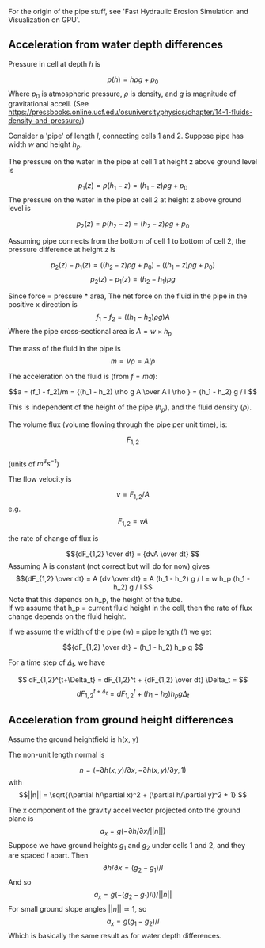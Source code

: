 
For the origin of the pipe stuff, see 'Fast Hydraulic Erosion Simulation and Visualization on GPU'.

## Acceleration from water depth differences

Pressure in cell at depth $h$ is 

$$ 
p(h) = h \rho g + p_0
$$
Where $p_0$ is atmospheric pressure, $\rho$ is density, and $g$ is magnitude of gravitational accell. (See https://pressbooks.online.ucf.edu/osuniversityphysics/chapter/14-1-fluids-density-and-pressure/)

Consider a 'pipe' of length $l$, connecting cells 1 and 2.
Suppose pipe has width $w$ and height $h_p$.

The pressure on the water in the pipe at cell 1 at height z above ground level is

$$
p_1(z) = p(h_1 - z) = (h_1 - z) \rho g + p_0
$$
The pressure on the water in the pipe at cell 2 at height z above ground level is


$$
p_2(z) = p(h_2 - z) = (h_2 - z) \rho g + p_0
$$

Assuming pipe connects from the bottom of cell 1 to bottom of cell 2, the pressure difference at height z is

$$
p_2(z) - p_1(z) = ((h_2 - z) \rho g + p_0) - ((h_1 - z) \rho g + p_0)
$$
$$
p_2(z) - p_1(z) = (h_2 - h_1) \rho g
$$

Since force = pressure * area,
The net force on the fluid in the pipe in the positive x direction is 
$$
f_1 - f_2 = ((h_1 - h_2) \rho g) A
$$
Where the pipe cross-sectional area is $A = w \times h_p$

The mass of the fluid in the pipe is 
$$m = V \rho =  A  l \rho$$

The acceleration on the fluid is (from $f = ma$):

$$a = (f_1 - f_2)/m = {(h_1 - h_2) \rho g A \over  A l \rho }
= (h_1 - h_2) g / l
$$

This is independent of the height of the pipe ($h_p$), and the fluid density ($\rho$).

The volume flux (volume flowing through the pipe per unit time), is:

$$F_{1,2}$$       
(units of $m^3 s^{-1}$)

The flow velocity is

$$v = F_{1,2} / A$$
e.g.
$$F_{1,2} = v A$$

the rate of change of flux is

$${dF_{1,2} \over dt} = {dvA \over dt}
$$
Assuming A is constant (not correct but will do for now)
gives
$${dF_{1,2} \over dt} = A {dv \over dt} = A (h_1 - h_2) g / l = 
w h_p (h_1 - h_2) g / l
$$
Note that this depends on h_p, the height of the tube.  
If we assume that h_p = current fluid height in the cell, then the rate of flux change depends on the fluid height.

If we assume the width of the pipe ($w$) = pipe length ($l$) we get

$${dF_{1,2} \over dt} = (h_1 - h_2) h_p g
$$

For a time step of $\Delta_t$, we have

$$ dF_{1,2}^{t+\Delta_t} = dF_{1,2}^t + {dF_{1,2} \over dt} \Delta_t = $$
$$ dF_{1,2}^{t+\Delta_t} = dF_{1,2}^t + (h_1 - h_2) h_p g \Delta_t
$$

## Acceleration from ground height differences

Assume the ground heightfield is h(x, y)

The non-unit length normal is 

$$n = (-\partial h(x, y)/\partial x, -\partial h(x, y)/\partial y, 1)
$$
with 
$$||n|| = \sqrt{(\partial h/\partial x)^2 + (\partial h/\partial y)^2 + 1}
$$


The x component of the gravity accel vector projected onto the ground plane is
$$ a_x = g (-\partial h/\partial x/||n||)
$$
Suppose we have ground heights $g_1$ and $g_2$ under cells 1 and 2, and they are spaced $l$ apart.
Then 
$$\partial h/\partial x = (g_2 - g_1) / l
$$
And so 
$$a_x = g (-(g_2 - g_1) / l) / ||n||
$$
For small ground slope angles $||n|| \simeq 1$, so
$$
a_x = g (g_1 - g_2) / l
$$
Which is basically the same result as for water depth differences.
